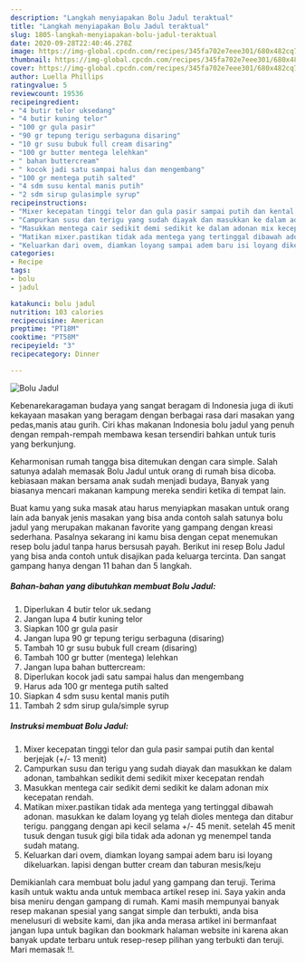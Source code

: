 ```yaml
---
description: "Langkah menyiapakan Bolu Jadul teraktual"
title: "Langkah menyiapakan Bolu Jadul teraktual"
slug: 1805-langkah-menyiapakan-bolu-jadul-teraktual
date: 2020-09-28T22:40:46.278Z
image: https://img-global.cpcdn.com/recipes/345fa702e7eee301/680x482cq70/bolu-jadul-foto-resep-utama.jpg
thumbnail: https://img-global.cpcdn.com/recipes/345fa702e7eee301/680x482cq70/bolu-jadul-foto-resep-utama.jpg
cover: https://img-global.cpcdn.com/recipes/345fa702e7eee301/680x482cq70/bolu-jadul-foto-resep-utama.jpg
author: Luella Phillips
ratingvalue: 5
reviewcount: 19536
recipeingredient:
- "4 butir telor uksedang"
- "4 butir kuning telor"
- "100 gr gula pasir"
- "90 gr tepung terigu serbaguna disaring"
- "10 gr susu bubuk full cream disaring"
- "100 gr butter mentega lelehkan"
- " bahan buttercream"
- " kocok jadi satu sampai halus dan mengembang"
- "100 gr mentega putih salted"
- "4 sdm susu kental manis putih"
- "2 sdm sirup gulasimple syrup"
recipeinstructions:
- "Mixer kecepatan tinggi telor dan gula pasir sampai putih dan kental berjejak (+/- 13 menit)"
- "Campurkan susu dan terigu yang sudah diayak dan masukkan ke dalam adonan, tambahkan sedikit demi sedikit mixer kecepatan rendah"
- "Masukkan mentega cair sedikit demi sedikit ke dalam adonan mix kecepatan rendah."
- "Matikan mixer.pastikan tidak ada mentega yang tertinggal dibawah adonan. masukkan ke dalam loyang yg telah dioles mentega dan ditabur terigu. panggang dengan api kecil selama +/- 45 menit. setelah 45 menit tusuk dengan tusuk gigi bila tidak ada adonan yg menempel tanda sudah matang."
- "Keluarkan dari ovem, diamkan loyang sampai adem baru isi loyang dikeluarkan. lapisi dengan butter cream dan taburan mesis/keju"
categories:
- Recipe
tags:
- bolu
- jadul

katakunci: bolu jadul 
nutrition: 103 calories
recipecuisine: American
preptime: "PT18M"
cooktime: "PT58M"
recipeyield: "3"
recipecategory: Dinner

---
```



![Bolu Jadul](https://img-global.cpcdn.com/recipes/345fa702e7eee301/680x482cq70/bolu-jadul-foto-resep-utama.jpg)

Kebenarekaragaman budaya yang sangat beragam di Indonesia juga di ikuti kekayaan masakan yang beragam dengan berbagai rasa dari masakan yang pedas,manis atau gurih. Ciri khas makanan Indonesia bolu jadul yang penuh dengan rempah-rempah membawa kesan tersendiri bahkan untuk turis yang berkunjung.


Keharmonisan rumah tangga bisa ditemukan dengan cara simple. Salah satunya adalah memasak Bolu Jadul untuk orang di rumah bisa dicoba. kebiasaan makan bersama anak sudah menjadi budaya, Banyak yang biasanya mencari makanan kampung mereka sendiri ketika di tempat lain.



Buat kamu yang suka masak atau harus menyiapkan masakan untuk orang lain ada banyak jenis masakan yang bisa anda contoh salah satunya bolu jadul yang merupakan makanan favorite yang gampang dengan kreasi sederhana. Pasalnya sekarang ini kamu bisa dengan cepat menemukan resep bolu jadul tanpa harus bersusah payah.
Berikut ini resep Bolu Jadul yang bisa anda contoh untuk disajikan pada keluarga tercinta. Dan sangat gampang hanya dengan 11 bahan dan 5 langkah.


<!--inarticleads1-->

##### Bahan-bahan yang dibutuhkan membuat Bolu Jadul:

1. Diperlukan 4 butir telor uk.sedang
1. Jangan lupa 4 butir kuning telor
1. Siapkan 100 gr gula pasir
1. Jangan lupa 90 gr tepung terigu serbaguna (disaring)
1. Tambah 10 gr susu bubuk full cream (disaring)
1. Tambah 100 gr butter (mentega) lelehkan
1. Jangan lupa  bahan buttercream:
1. Diperlukan  kocok jadi satu sampai halus dan mengembang
1. Harus ada 100 gr mentega putih salted
1. Siapkan 4 sdm susu kental manis putih
1. Tambah 2 sdm sirup gula/simple syrup




<!--inarticleads2-->

##### Instruksi membuat  Bolu Jadul:

1. Mixer kecepatan tinggi telor dan gula pasir sampai putih dan kental berjejak (+/- 13 menit)
1. Campurkan susu dan terigu yang sudah diayak dan masukkan ke dalam adonan, tambahkan sedikit demi sedikit mixer kecepatan rendah
1. Masukkan mentega cair sedikit demi sedikit ke dalam adonan mix kecepatan rendah.
1. Matikan mixer.pastikan tidak ada mentega yang tertinggal dibawah adonan. masukkan ke dalam loyang yg telah dioles mentega dan ditabur terigu. panggang dengan api kecil selama +/- 45 menit. setelah 45 menit tusuk dengan tusuk gigi bila tidak ada adonan yg menempel tanda sudah matang.
1. Keluarkan dari ovem, diamkan loyang sampai adem baru isi loyang dikeluarkan. lapisi dengan butter cream dan taburan mesis/keju




Demikianlah cara membuat bolu jadul yang gampang dan teruji. Terima kasih untuk waktu anda untuk membaca artikel resep ini. Saya yakin anda bisa meniru dengan gampang di rumah. Kami masih mempunyai banyak resep makanan spesial yang sangat simple dan terbukti, anda bisa menelusuri di website kami, dan jika anda merasa artikel ini bermanfaat jangan lupa untuk bagikan dan bookmark halaman website ini karena akan banyak update terbaru untuk resep-resep pilihan yang terbukti dan teruji. Mari memasak !!. 
